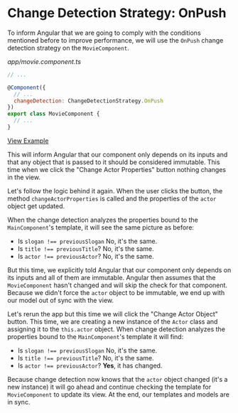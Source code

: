# Change Detection Strategy: OnPush

To inform Angular that we are going to comply with the conditions mentioned before to improve performance, we will use the `OnPush` change detection strategy on the `MovieComponent`.

_app/movie.component.ts_
```javascript
// ...

@Component({
  // ...
  changeDetection: ChangeDetectionStrategy.OnPush
})
export class MovieComponent {
  // ...
}
```

[View Example](http://plnkr.co/edit/250kXyTh9NRJXhBoB6Bl?p=preview)

This will inform Angular that our component only depends on its inputs and that any object that is passed to it should be considered immutable. This time when we click the "Change Actor Properties" button nothing changes in the view.

Let's follow the logic behind it again. When the user clicks the button, the method `changeActorProperties` is called and the properties of the `actor` object get updated.

When the change detection analyzes the properties bound to the `MainComponent`'s template, it will see the same picture as before:

- Is `slogan !== previousSlogan` No, it's the same.
- Is `title !== previousTitle`? No, it's the same.
- Is `actor !== previousActor`? No, it's the same.

But this time, we explicitly told Angular that our component only depends on its inputs and all of them are immutable. Angular then assumes that the `MovieComponent` hasn't changed and will skip the check for that component. Because we didn't force the `actor` object to be immutable, we end up with our model out of sync with the view.

Let's rerun the app but this time we will click the "Change Actor Object" button. This time, we are creating a new instance of the `Actor` class and assigning it to the `this.actor` object. When change detection analyzes the properties bound to the `MainComponent`'s template it will find:

- Is `slogan !== previousSlogan` No, it's the same.
- Is `title !== previousTitle`? No, it's the same.
- Is `actor !== previousActor`? **Yes**, it has changed.

Because change detection now knows that the `actor` object changed (it's a new instance) it will go ahead and continue checking the template for `MovieComponent` to update its view. At the end, our templates and models are in sync.
